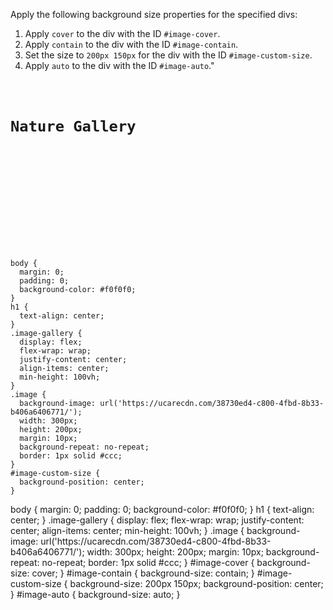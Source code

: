 Apply the following background size properties for the specified divs:

1. Apply `cover` to the div with the ID `#image-cover`.
2. Apply `contain` to the div with the ID `#image-contain`.
3. Set the size to `200px 150px` for the div with the ID `#image-custom-size`.
4. Apply `auto` to the div with the ID `#image-auto`."


<codeblock language="css" type="exercise" testMode="fixedInput">
<code>
<panel language="html">
<h1>Nature Gallery</h1>
<div class="image-gallery">
  <div class="image" id="image-cover"></div>
  <div class="image" id="image-contain"></div>
  <div class="image" id="image-custom-size"></div>
  <div class="image" id="image-auto"></div>
</div>
</panel>
<panel language="css">
body {
  margin: 0;
  padding: 0;
  background-color: #f0f0f0;
}
h1 {
  text-align: center;
}
.image-gallery {
  display: flex;
  flex-wrap: wrap;
  justify-content: center;
  align-items: center;
  min-height: 100vh;
}
.image {
  background-image: url('https://ucarecdn.com/38730ed4-c800-4fbd-8b33-b406a6406771/');
  width: 300px;
  height: 200px;
  margin: 10px;
  background-repeat: no-repeat;
  border: 1px solid #ccc;
}
#image-custom-size {
  background-position: center;
}
</panel>
</code>

<solution>
body {
  margin: 0;
  padding: 0;
  background-color: #f0f0f0;
}
h1 {
  text-align: center;
}
.image-gallery {
  display: flex;
  flex-wrap: wrap;
  justify-content: center;
  align-items: center;
  min-height: 100vh;
}
.image {
  background-image: url('https://ucarecdn.com/38730ed4-c800-4fbd-8b33-b406a6406771/');
  width: 300px;
  height: 200px;
  margin: 10px;
  background-repeat: no-repeat;
  border: 1px solid #ccc;
}
#image-cover {
  background-size: cover;
}
#image-contain {
  background-size: contain;
}
#image-custom-size {
  background-size: 200px 150px;
  background-position: center;
}
#image-auto {
  background-size: auto;
}
</solution>
</codeblock>
